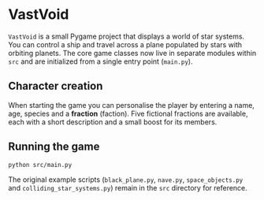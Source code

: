 # VastVoid

`VastVoid` is a small Pygame project that displays a world of star systems.
You can control a ship and travel across a plane populated by stars with
orbiting planets.
The core game classes now live in separate modules within `src` and are
initialized from a single entry point (`main.py`).

## Character creation

When starting the game you can personalise the player by entering a name,
age, species and a **fraction** (faction). Five fictional fractions are
available, each with a short description and a small boost for its members.

## Running the game

```bash
python src/main.py
```

The original example scripts (`black_plane.py`, `nave.py`, `space_objects.py`
and `colliding_star_systems.py`) remain in the `src` directory for reference.
